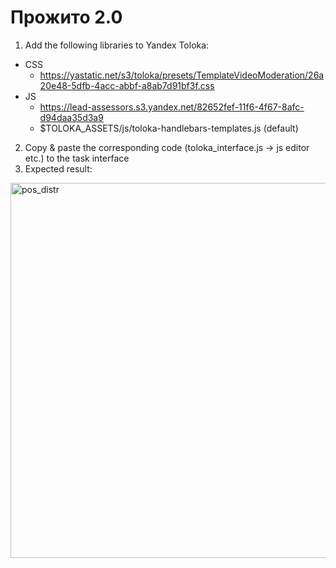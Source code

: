 # Прожито 2.0
1. Add the following libraries to Yandex Toloka:
- CSS
  - https://yastatic.net/s3/toloka/presets/TemplateVideoModeration/26a20e48-5dfb-4acc-abbf-a8ab7d91bf3f.css
- JS
  - https://lead-assessors.s3.yandex.net/82652fef-11f6-4f67-8afc-d94daa35d3a9
  - $TOLOKA_ASSETS/js/toloka-handlebars-templates.js (default) 
2. Copy & paste the corresponding code (toloka_interface.js -> js editor etc.) to the task interface 
3. Expected result: 

<p align="left">
<img src="iterface_showcase.png" alt="pos_distr" width="600" />
</p>
